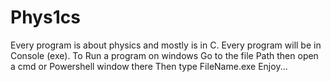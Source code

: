 # Phys1cs
Every program is about physics and mostly is in C.
Every program will be in Console (exe).
To Run a program on windows Go to the file Path then open a cmd or Powershell window there 
Then type FileName.exe
Enjoy...

